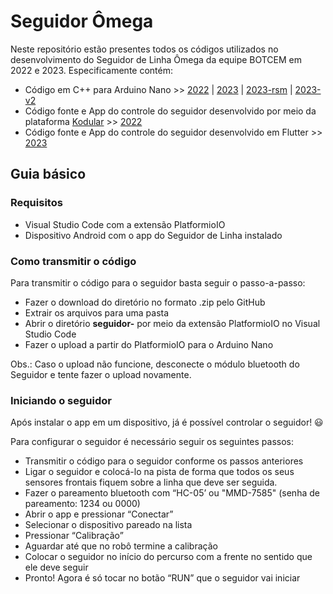# Seguidor Ômega
Neste repositório estão presentes todos os códigos utilizados no desenvolvimento do Seguidor de Linha Ômega da equipe BOTCEM em 2022 e 2023. Especificamente contém:
- Código em C++ para Arduino Nano >> [2022](https://github.com/Equipe-Botcem/Seguidor_Omega/tree/main/seguidor-2022) | [2023](https://github.com/Equipe-Botcem/Seguidor_Omega/tree/main/seguidor-2023) | [2023-rsm](https://github.com/Equipe-Botcem/Seguidor_Omega/tree/main/seguidor-2023-rsm) | [2023-v2](https://github.com/Equipe-Botcem/Seguidor_Omega/tree/main/seguidor-2023-v2)
- Código fonte e App do controle do seguidor desenvolvido por meio da plataforma [Kodular](https://creator.kodular.io/) >> [2022](https://github.com/Equipe-Botcem/Seguidor_Omega/tree/main/app/2022)
- Código fonte e App do controle do seguidor desenvolvido em Flutter >> [2023](https://github.com/Equipe-Botcem/Seguidor_Omega/tree/main/app/2023)

## Guia básico

### Requisitos
- Visual Studio Code com a extensão PlatformioIO
- Dispositivo Android com o app do Seguidor de Linha instalado

### Como transmitir o código
Para transmitir o código para o seguidor basta seguir o passo-a-passo:
- Fazer o download do diretório no formato .zip pelo GitHub
- Extrair os arquivos para uma pasta
- Abrir o diretório **seguidor-<version>** por meio da extensão PlatformioIO no Visual Studio Code
- Fazer o upload a partir do PlatformioIO para o Arduino Nano

Obs.: Caso o upload não funcione, desconecte o módulo bluetooth do Seguidor e tente fazer o upload novamente.

### Iniciando o seguidor
Após instalar o app em um dispositivo, já é possível controlar o seguidor! 😃

Para configurar o seguidor é necessário seguir os seguintes passos:
- Transmitir o código para o seguidor conforme os passos anteriores
- Ligar o seguidor e colocá-lo na pista de forma que todos os seus sensores frontais fiquem sobre a linha que deve ser seguida.
- Fazer o pareamento bluetooth com “HC-05’ ou "MMD-7585" (senha de pareamento: 1234 ou 0000)
- Abrir o app e pressionar “Conectar”
- Selecionar o dispositivo pareado na lista
- Pressionar “Calibração”
- Aguardar até que no robô termine a calibração
- Colocar o seguidor no início do percurso com a frente no sentido que ele deve seguir
- Pronto! Agora é só tocar no botão “RUN” que o seguidor vai iniciar

